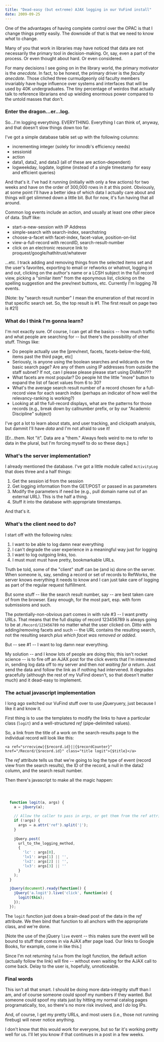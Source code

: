 ```yaml
---
title: "Dead-easy (but extreme) AJAX logging in our VuFind install"
date: 2009-09-25
---
```


One of the advantages of having complete control over the OPAC is that I change things pretty easily. The downside of that is that we need to know *what* to change. 

Many of you that work in libraries may have noticed that data are not necessarily the primary tool in decision-making. Or, say, even a part of the process. Or even thought about hard. Or even considered. 

For many decisions I see going on in the library world, the primary motivator is the *anecdote*. In fact, to be honest, the primary driver is the *faculty anecdote*. Those cliched three curmudgeonly old faculty members invariably have huge influence over systems and interfaces that will be used by 40K undergraduates. The tiny percentage of weirdos that actually talk to reference librarians end up wielding enormous power compared to the untold masses that don't. 

### Enter the dragon...er...log.

So...I'm logging everything. EVERYTHING. Everything I can think of, anyway, and that doesn't slow things down too far. 

I've got a simple database table set up with the following columns:

  * incrementing integer (solely for innodb's efficiency needs)
  * sessionid
  * action
  * data1, data2, and data3 (all of these are action-dependent)
  * logweekday, logdate, logtime (instead of a single timestamp for easy and efficient queries)

And that's it. I've had it running (initially with only a few actions) for two weeks and have on the order of 300,000 rows in it at this point. Obviously, at some point I'll have a better idea of which data I actually care about and things will get slimmed down a little bit. But for now, it's fun having that all around.

Common log events include an action, and usually at least one other piece of data. Stuff like:

  * start-a-new-session with IP Address
  * simple-search with search-index, searchstring
  * choose-a-facet with facet-index, facet-value, position-on-list
  * view-a-full-record with recordID, search-result-number
  * click on an electronic resource link to proquest/google/hathitrust/whatever

...etc. I track adding and removing things from the selected items set and the user's favorites, exporting to email or refworks or whatnot, logging in and out, clicking on the author's name or a LCSH subject in the full record view, picking a "similar item" from the eponymous list, clicking on the spelling suggestion and the prev/next buttons, etc. Currently I'm logging 78 events.

[Note: by "search result number" I mean the enumeration of that record in that specific search set. So, the top result is #1. The first result on page two is #21]

### What do I think I'm gonna learn?

I'm not exactly sure. Of course, I can get all the basics -- how much traffic and what people are searching for -- but there's the possibility of other stuff. Things like:

  * Do people actually use the [prev/next, facets, facets-below-the-fold, items past the third page, etc]
  * Seriously, is anyone using the boolean searches and wildcards on the basic search page? Are any of them using IP addresses from outside the staff subnet? If not, can I please please please start using DisMax???
  * What facets are most popular? Do people hit the little "more" button to expand the list of facet values from 6 to 30?
  * What's the average search result number of a record chosen for a full-record view for each search index (perhaps an indicator of how well the relevancy-ranking is working?)
  * Looking at all the full-record displays, what are the patterns for those records (e.g., break down by callnumber prefix, or by our "Academic Discipline" subject)

I've got a lot to learn about stats, and user tracking, and clickpath analysis, but dammit I'll have *data* and I'm not afraid to use it!

[Er...them. Not "it". Data are a "them."  Always feels weird to me to refer to data in the plural, but I'm forcing myself to do so these days.]

### What's the server implementation? 

I already mentioned the database. I've got a little module called `ActivityLog` that does three and a half things:

  1. Get the session id from the session
  2. Get logging information from the GET/POST or passed in as parameters
  3. Modify the parameters if need be (e.g., pull domain name out of an external URL). This is the half a thing.
  4. Stuff it into the database with appropriate timestamps.

And that's it. 

### What's the client need to do?

I start off with the following rules:

  1. I want to be able to log damn near everything
  2. I can't degrade the user experience in a meaningful way just for logging
  3. I want to log outgoing links, too.
  4. I must must must have pretty, bookmarkable URLs.

Truth be told, some of the "client" stuff can be (and is) done on the server. When someone is, say, sending a record or set of records to RefWorks, the server knows everything it needs to know and I can just take care of logging as part of the regular request fulfillment. 

But some stuff -- like the search result number, say -- are best taken care of from the browser. Easy enough, for the most part, esp. with form submissions and such.

The potentially-non-obvious part comes in with rule #3 -- I want pretty URLs. That means that the full display of record 123456789 is always going to be at `/Record/123456789` no matter what the user clicked on. Ditto with adding/removing facets and such -- the URL contains the resulting search, not the resulting search *plus which facet was removed or added*. 

But -- see #1 -- I want to log damn near everything. 

My solution -- and I know lots of people are doing this; this isn't rocket science -- is to fire off an AJAX post for the click events that I'm interested in, sending log data off to my server and then *not waiting for a return*. Just send the data and follow the link as if nothing had intervened. It degrades gracefully (although the rest of my VuFind doesn't, so that doesn't matter much) and it dead-easy to implement.  

### The actual javascript implementation

I long ago switched our VuFind stuff over to use jQueryuery, just because I like it and know it. 

First thing is to use the templates to modify the links to have a particular class (`logit`) and a well-structured *ref* (pipe-delimited values). 

So, a link from the title of a work on the search-results page to the individual record will look like this:

    <a ref="srrecview|{$record.id}||{$recordCounter}" href="/Record/{$record.id}" class="title logit">{$title}</a>
   
The *ref* attribute tells us that we're going to log the type of event (record view from the search results), the ID of the record, a null in the data2 column, and the search result number.

Then there's javascript to make all the magic happen:


~~~javascript

  
  
  function logit(a, args) {
    a = jQuery(a);
    
    // Allow the caller to pass in args, or get them from the ref attribute
    if (!args) {
      args = a.attr('ref').split('|');
    }
    
    jQuery.post(
      url_to_the_logging_method,
      {
        'lc' : args[0],
        'lv1': args[1] || '',
        'lv2': args[2] || '',
        'lv3': args[3] || ''
      }
    );
  }

  jQuery(document).ready(function() {
    jQuery('a.logit').live('click', function(e) {
      logit(this);
    });
  });  

~~~

The `logit` function just does a brain-dead post of the data in the *ref* attribute. We then bind that function to all anchors with the appropriate class, and we're done. 

[Note the use of the jQuery `live` event -- this makes sure the event will be bound to stuff that comes in via AJAX after page load. Our links to Google Books, for example, come in like this.]

Since I'm not returning `false` from the logit function, the default action (actually follow the link) will fire -- without even waiting for the AJAX call to come back. Delay to the user is, hopefully, unnoticeable. 

### Final words

This isn't all that smart. I should be doing more data-integrity stuff than I am, and of course someone could spoof my numbers if they wanted. But someone could spoof my stats just by hitting my normal catalog pages programatically, too, so there's no more risk involved, and I *do* log IPs. 

And, of course, I get my pretty URLs, and most users (i.e., those not running firebug) will never notice anything. 

I don't know that this would work for everyone, but so far it's working pretty well for us. I'll let you know if that continues in a post in a few weeks.
